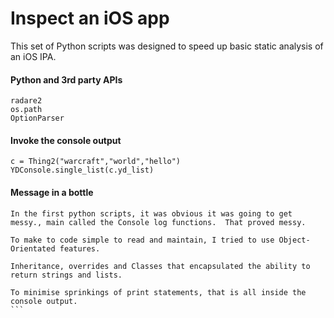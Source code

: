 # Inspect an iOS app
This set of Python scripts was designed to speed up basic static analysis of an iOS IPA.

#### Python and 3rd party APIs
```
radare2
os.path
OptionParser
```
#### Invoke the console output
```
c = Thing2("warcraft","world","hello")
YDConsole.single_list(c.yd_list)
```


#### Message in a bottle
````
In the first python scripts, it was obvious it was going to get messy., main called the Console log functions.  That proved messy.

To make to code simple to read and maintain, I tried to use Object-Orientated features.
 
Inheritance, overrides and Classes that encapsulated the ability to return strings and lists. 

To minimise sprinkings of print statements, that is all inside the console output.
```